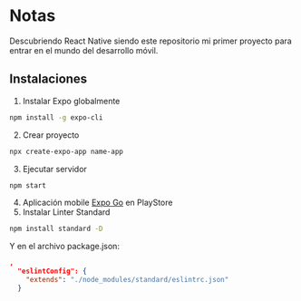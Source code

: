 # Notas

Descubriendo React Native siendo este repositorio mi primer proyecto para entrar en el mundo del desarrollo móvil.

## Instalaciones

1. Instalar Expo globalmente
```bash
npm install -g expo-cli
```
2. Crear proyecto
```bash
npx create-expo-app name-app
```
3. Ejecutar servidor
```bash
npm start
```
4. Aplicación mobile [Expo Go](https://play.google.com/store/apps/details?id=host.exp.exponent&hl=en_US) en PlayStore
5. Instalar Linter Standard
```bash
npm install standard -D
````
Y en el archivo package.json:
```json
,
  "eslintConfig": {
    "extends": "./node_modules/standard/eslintrc.json"
  }
```